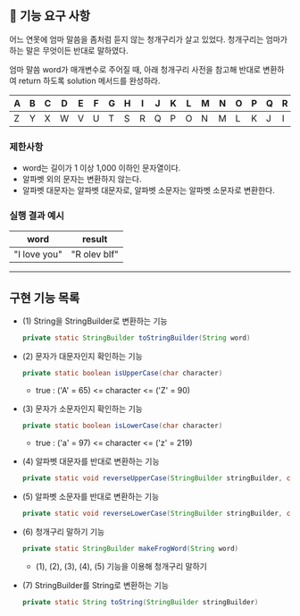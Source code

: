 ## 🚀 기능 요구 사항

어느 연못에 엄마 말씀을 좀처럼 듣지 않는 청개구리가 살고 있었다. 청개구리는 엄마가 하는 말은 무엇이든 반대로 말하였다.

엄마 말씀 word가 매개변수로 주어질 때, 아래 청개구리 사전을 참고해 반대로 변환하여 return 하도록 solution 메서드를 완성하라.

| A | B | C | D | E | F | G | H | I | J | K | L | M | N | O | P | Q | R | S | T | U | V | W | X | Y | Z |
| --- | --- | --- | --- | --- | --- | --- | --- | --- | --- | --- | --- | --- | --- | --- | --- | --- | --- | --- | --- | --- | --- | --- | --- | --- | --- |
| Z | Y | X | W | V | U | T | S | R | Q | P | O | N | M | L | K | J | I | H | G | F | E | D | C | B | A |

### 제한사항

- word는 길이가 1 이상 1,000 이하인 문자열이다.
- 알파벳 외의 문자는 변환하지 않는다.
- 알파벳 대문자는 알파벳 대문자로, 알파벳 소문자는 알파벳 소문자로 변환한다.

### 실행 결과 예시

| word | result |
| --- | --- |
| "I love you" | "R olev blf" |

---

## 구현 기능 목록

- (1) String을 StringBuilder로 변환하는 기능

  ```java
  private static StringBuilder toStringBuilder(String word)
  ```

- (2) 문자가 대문자인지 확인하는 기능

  ```java
  private static boolean isUpperCase(char character)
  ```

  - true : ('A' = 65) <= character <= ('Z' = 90)

- (3) 문자가 소문자인지 확인하는 기능

  ```java
  private static boolean isLowerCase(char character)
  ```

  - true : ('a' = 97) <= character <= ('z' = 219)

- (4) 알파벳 대문자를 반대로 변환하는 기능

  ```java
  private static void reverseUpperCase(StringBuilder stringBuilder, char character, int index)
  ```

- (5) 알파벳 소문자를 반대로 변환하는 기능

  ```java
  private static void reverseLowerCase(StringBuilder stringBuilder, char character, int index)
  ```

- (6) 청개구리 말하기 기능

  ```java
  private static StringBuilder makeFrogWord(String word)
  ```

  - (1), (2), (3), (4), (5) 기능을 이용해 청개구리 말하기

- (7) StringBuilder를 String로 변환하는 기능

  ```java
  private static String toString(StringBuilder stringBuilder)
  ```
